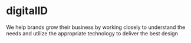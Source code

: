# digitalID
We help brands grow their business by working closely to understand the needs and utilize the appropriate technology to deliver the best design
